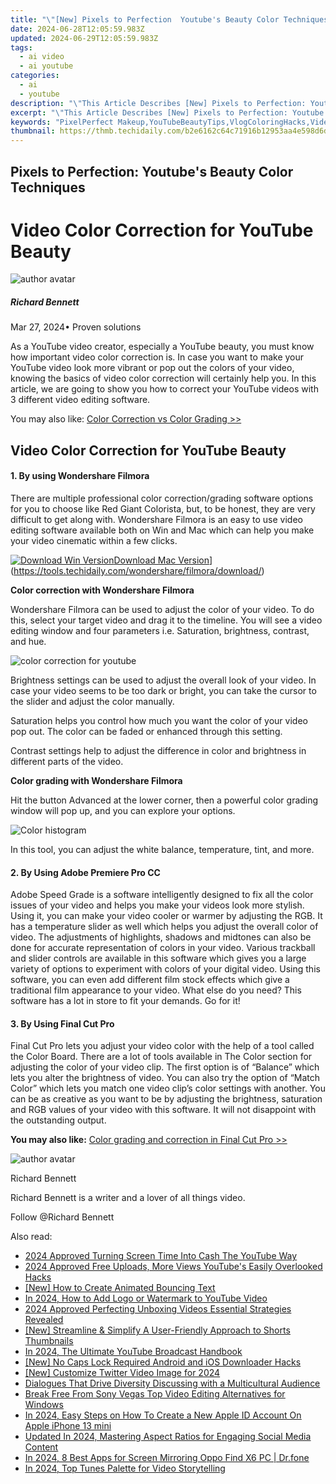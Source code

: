 ```yaml
---
title: "\"[New] Pixels to Perfection  Youtube's Beauty Color Techniques\""
date: 2024-06-28T12:05:59.983Z
updated: 2024-06-29T12:05:59.983Z
tags:
  - ai video
  - ai youtube
categories:
  - ai
  - youtube
description: "\"This Article Describes [New] Pixels to Perfection: Youtube's Beauty Color Techniques\""
excerpt: "\"This Article Describes [New] Pixels to Perfection: Youtube's Beauty Color Techniques\""
keywords: "PixelPerfect Makeup,YouTubeBeautyTips,VlogColoringHacks,VideoMakeupTrends,YoutubesLearnColors,BeautyVlogExpertise,PerfectionistVideoGlam"
thumbnail: https://thmb.techidaily.com/b2e6162c64c71916b12953aa4e598d6dbab13589e9351dbafbf801be610ecb70.jpg
---
```


## Pixels to Perfection: Youtube's Beauty Color Techniques

# Video Color Correction for YouTube Beauty

![author avatar](https://images.wondershare.com/filmora/article-images/richard-bennett.jpg)

##### Richard Bennett

 Mar 27, 2024• Proven solutions

As a YouTube video creator, especially a YouTube beauty, you must know how important video color correction is. In case you want to make your YouTube video look more vibrant or pop out the colors of your video, knowing the basics of video color correction will certainly help you. In this article, we are going to show you how to correct your YouTube videos with 3 different video editing software.

You may also like: [Color Correction vs Color Grading >>](https://tools.techidaily.com/wondershare/filmora/download/)

## Video Color Correction for YouTube Beauty

#### 1\.  By using Wondershare Filmora

There are multiple professional color correction/grading software options for you to choose like Red Giant Colorista, but, to be honest, they are very difficult to get along with. Wondershare Filmora is an easy to use video editing software available both on Win and Mac which can help you make your video cinematic within a few clicks.

[![Download Win Version](https://images.wondershare.com/filmora/guide/download-btn-win.jpg)](https://tools.techidaily.com/wondershare/filmora/download/)[Download Mac Version](https://images.wondershare.com/filmora/guide/download-btn-mac.jpg)](https://tools.techidaily.com/wondershare/filmora/download/)

**Color correction with Wondershare Filmora**

Wondershare Filmora can be used to adjust the color of your video. To do this, select your target video and drag it to the timeline. You will see a video editing window and four parameters i.e. Saturation, brightness, contrast, and hue.

![color correction for youtube](https://images.wondershare.com/filmora/article-images/color-correction-vs-color-grading-1.jpg)

Brightness settings can be used to adjust the overall look of your video. In case your video seems to be too dark or bright, you can take the cursor to the slider and adjust the color manually.

Saturation helps you control how much you want the color of your video pop out. The color can be faded or enhanced through this setting.

Contrast settings help to adjust the difference in color and brightness in different parts of the video.

**Color grading with Wondershare Filmora**

Hit the button Advanced at the lower corner, then a powerful color grading window will pop up, and you can explore your options.

![Color histogram](https://images.wondershare.com/filmora/article-images/color-correction-vs-color-grading-3.jpg)

In this tool, you can adjust the white balance, temperature, tint, and more.

#### 2\.  By Using Adobe Premiere Pro CC

Adobe Speed Grade is a software intelligently designed to fix all the color issues of your video and helps you make your videos look more stylish. Using it, you can make your video cooler or warmer by adjusting the RGB. It has a temperature slider as well which helps you adjust the overall color of video. The adjustments of highlights, shadows and midtones can also be done for accurate representation of colors in your video. Various trackball and slider controls are available in this software which gives you a large variety of options to experiment with colors of your digital video. Using this software, you can even add different film stock effects which give a traditional film appearance to your video. What else do you need? This software has a lot in store to fit your demands. Go for it!

#### 3\.  By Using Final Cut Pro

Final Cut Pro lets you adjust your video color with the help of a tool called the Color Board. There are a lot of tools available in The Color section for adjusting the color of your video clip. The first option is of “Balance” which lets you alter the brightness of video. You can also try the option of “Match Color” which lets you match one video clip’s color settings with another. You can be as creative as you want to be by adjusting the brightness, saturation and RGB values of your video with this software. It will not disappoint with the outstanding output.

**You may also like:** [Color grading and correction in Final Cut Pro >>](https://tools.techidaily.com/wondershare/filmora/download/)

![author avatar](https://images.wondershare.com/filmora/article-images/richard-bennett.jpg)

Richard Bennett

Richard Bennett is a writer and a lover of all things video.

Follow @Richard Bennett

<span class="atpl-alsoreadstyle">Also read:</span>
<div><ul>
<li><a href="https://youtube-stream.techidaily.com/2024-approved-turning-screen-time-into-cash-the-youtube-way/"><u>2024 Approved  Turning Screen Time Into Cash  The YouTube Way</u></a></li>
<li><a href="https://youtube-stream.techidaily.com/2024-approved-free-uploads-more-views-youtubes-easily-overlooked-hacks/"><u>2024 Approved  Free Uploads, More Views  YouTube's Easily Overlooked Hacks</u></a></li>
<li><a href="https://youtube-stream.techidaily.com/new-how-to-create-animated-bouncing-text/"><u>[New] How to Create Animated Bouncing Text</u></a></li>
<li><a href="https://youtube-stream.techidaily.com/in-2024-how-to-add-logo-or-watermark-to-youtube-video/"><u>In 2024, How to Add Logo or Watermark to YouTube Video</u></a></li>
<li><a href="https://youtube-stream.techidaily.com/2024-approved-perfecting-unboxing-videos-essential-strategies-revealed/"><u>2024 Approved  Perfecting Unboxing Videos  Essential Strategies Revealed</u></a></li>
<li><a href="https://youtube-stream.techidaily.com/new-streamline-and-simplify-a-user-friendly-approach-to-shorts-thumbnails/"><u>[New] Streamline & Simplify  A User-Friendly Approach to Shorts Thumbnails</u></a></li>
<li><a href="https://youtube-stream.techidaily.com/in-2024-the-ultimate-youtube-broadcast-handbook/"><u>In 2024, The Ultimate YouTube Broadcast Handbook</u></a></li>
<li><a href="https://facebook-record-videos.techidaily.com/new-no-caps-lock-required-android-and-ios-downloader-hacks/"><u>[New] No Caps Lock Required  Android and iOS Downloader Hacks</u></a></li>
<li><a href="https://twitter-clips.techidaily.com/new-customize-twitter-video-image-for-2024/"><u>[New] Customize Twitter Video Image for 2024</u></a></li>
<li><a href="https://extra-information.techidaily.com/dialogues-that-drive-diversity-discussing-with-a-multicultural-audience/"><u>Dialogues That Drive Diversity  Discussing with a Multicultural Audience</u></a></li>
<li><a href="https://smart-video-creator.techidaily.com/break-free-from-sony-vegas-top-video-editing-alternatives-for-windows/"><u>Break Free From Sony Vegas Top Video Editing Alternatives for Windows</u></a></li>
<li><a href="https://ios-unlock.techidaily.com/in-2024-easy-steps-on-how-to-create-a-new-apple-id-account-on-apple-iphone-13-mini-by-drfone-ios/"><u>In 2024, Easy Steps on How To Create a New Apple ID Account On Apple iPhone 13 mini</u></a></li>
<li><a href="https://smart-video-editing.techidaily.com/updated-in-2024-mastering-aspect-ratios-for-engaging-social-media-content/"><u>Updated In 2024, Mastering Aspect Ratios for Engaging Social Media Content</u></a></li>
<li><a href="https://screen-mirror.techidaily.com/in-2024-8-best-apps-for-screen-mirroring-oppo-find-x6-pc-drfone-by-drfone-android/"><u>In 2024, 8 Best Apps for Screen Mirroring Oppo Find X6 PC | Dr.fone</u></a></li>
<li><a href="https://some-skills.techidaily.com/in-2024-top-tunes-palette-for-video-storytelling/"><u>In 2024, Top Tunes Palette for Video Storytelling</u></a></li>
</ul></div>

<ins class="adsbygoogle"
      style="display:block"
      data-ad-client="ca-pub-7571918770474297"
      data-ad-slot="8358498916"
      data-ad-format="auto"
      data-full-width-responsive="true"></ins>